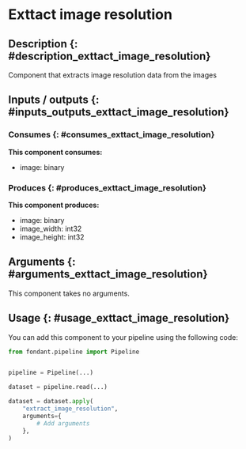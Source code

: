 # Exttact image resolution

## Description {: #description_exttact_image_resolution}
Component that extracts image resolution data from the images

## Inputs / outputs  {: #inputs_outputs_exttact_image_resolution}

### Consumes  {: #consumes_exttact_image_resolution}
**This component consumes:**

- image: binary





### Produces {: #produces_exttact_image_resolution}
**This component produces:**

- image: binary
- image_width: int32
- image_height: int32



## Arguments {: #arguments_exttact_image_resolution}

This component takes no arguments.

## Usage {: #usage_exttact_image_resolution}

You can add this component to your pipeline using the following code:

```python
from fondant.pipeline import Pipeline


pipeline = Pipeline(...)

dataset = pipeline.read(...)

dataset = dataset.apply(
    "extract_image_resolution",
    arguments={
        # Add arguments
    },
)
```


